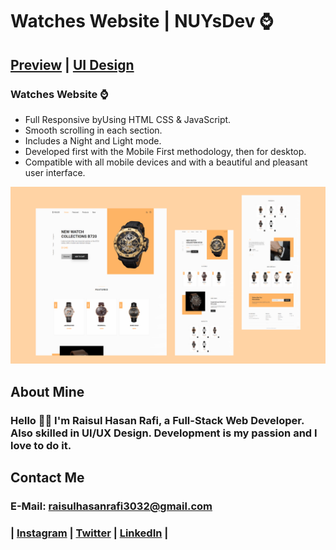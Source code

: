 # Watches Website | NUYsDev ⌚
## [Preview](https://youtu.be/QPxYdbbCjhQ) | [UI Design](https://youtu.be/QPxYdbbCjhQ)


### Watches Website ⌚

- Full Responsive byUsing HTML CSS & JavaScript.
- Smooth scrolling in each section.
- Includes a Night and Light mode.
- Developed first with the Mobile First methodology, then for desktop.
- Compatible with all mobile devices and with a beautiful and pleasant user interface.

![preview img](/UI_Design.png)

## About Mine
### Hello 👋🏻 I'm Raisul Hasan Rafi, a Full-Stack Web Developer. Also skilled in UI/UX Design. Development is my passion and I love to do it.

## Contact Me
### E-Mail: raisulhasanrafi3032@gmail.com
### | [Instagram](https://instagram.com/rhr_raisulrafi) | [Twitter](https://twitter.com/rhr_raisulrafi) | [LinkedIn](https://linkedin.com/in/rhr3032) | 
